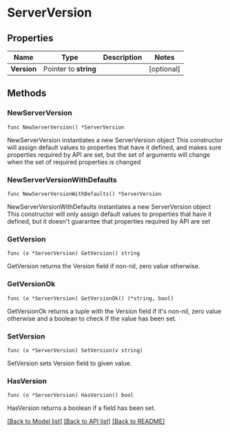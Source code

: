 # ServerVersion

## Properties

Name | Type | Description | Notes
------------ | ------------- | ------------- | -------------
**Version** | Pointer to **string** |  | [optional] 

## Methods

### NewServerVersion

`func NewServerVersion() *ServerVersion`

NewServerVersion instantiates a new ServerVersion object
This constructor will assign default values to properties that have it defined,
and makes sure properties required by API are set, but the set of arguments
will change when the set of required properties is changed

### NewServerVersionWithDefaults

`func NewServerVersionWithDefaults() *ServerVersion`

NewServerVersionWithDefaults instantiates a new ServerVersion object
This constructor will only assign default values to properties that have it defined,
but it doesn't guarantee that properties required by API are set

### GetVersion

`func (o *ServerVersion) GetVersion() string`

GetVersion returns the Version field if non-nil, zero value otherwise.

### GetVersionOk

`func (o *ServerVersion) GetVersionOk() (*string, bool)`

GetVersionOk returns a tuple with the Version field if it's non-nil, zero value otherwise
and a boolean to check if the value has been set.

### SetVersion

`func (o *ServerVersion) SetVersion(v string)`

SetVersion sets Version field to given value.

### HasVersion

`func (o *ServerVersion) HasVersion() bool`

HasVersion returns a boolean if a field has been set.


[[Back to Model list]](../README.md#documentation-for-models) [[Back to API list]](../README.md#documentation-for-api-endpoints) [[Back to README]](../README.md)



